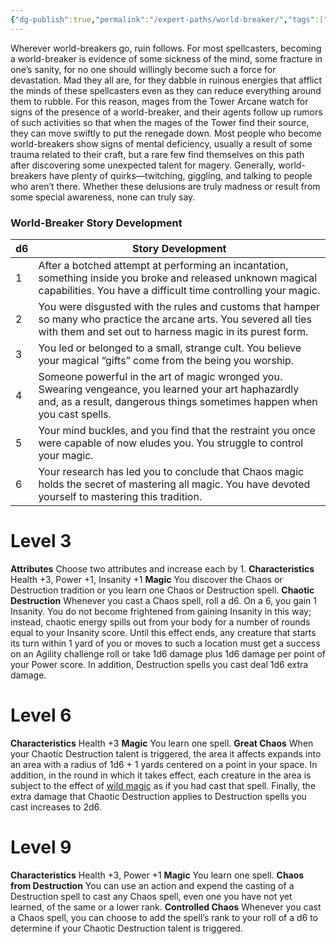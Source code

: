 ```yaml
---
{"dg-publish":true,"permalink":"/expert-paths/world-breaker/","tags":["Magic"]}
---
```


Wherever world-breakers go, ruin follows. For most spellcasters, becoming a world-breaker is evidence of some sickness of the mind, some fracture in one’s sanity, for no one should willingly become such a force for devastation. Mad they all are, for they dabble in ruinous energies that afflict the minds of these spellcasters even as they can reduce everything around them to rubble. For this reason, mages from the Tower Arcane watch for signs of the presence of a world-breaker, and their agents follow up rumors of such activities so that when the mages of the Tower find their source, they can move swiftly to put the renegade down.
Most people who become world-breakers show signs of mental deficiency, usually a result of some trauma related to their craft, but a rare few find themselves on this path after discovering some unexpected talent for magery. Generally, world-breakers have plenty of quirks—twitching, giggling, and talking to people who aren’t there. Whether these delusions are truly madness or result from some special awareness, none can truly say.
### World-Breaker Story Development

| d6  | Story Development                                                                                                                                                                |
| --- | -------------------------------------------------------------------------------------------------------------------------------------------------------------------------------- |
| 1   | After a botched attempt at performing an incantation, something inside you broke and released unknown magical capabilities. You have a difficult time controlling your magic.    |
| 2   | You were disgusted with the rules and customs that hamper so many who practice the arcane arts. You severed all ties with them and set out to harness magic in its purest form.  |
| 3   | You led or belonged to a small, strange cult. You believe your magical “gifts” come from the being you worship.                                                                  |
| 4   | Someone powerful in the art of magic wronged you. Swearing vengeance, you learned your art haphazardly and, as a result, dangerous things sometimes happen when you cast spells. |
| 5   | Your mind buckles, and you find that the restraint you once were capable of now eludes you. You struggle to control your magic.                                                  |
| 6   | Your research has led you to conclude that Chaos magic holds the secret of mastering all magic. You have devoted yourself to mastering this tradition.                           |
# Level 3
**Attributes** Choose two attributes and increase each by 1.
**Characteristics** Health +3, Power +1, Insanity +1
**Magic** You discover the Chaos or Destruction tradition or you learn one Chaos or Destruction spell.
**Chaotic Destruction** Whenever you cast a Chaos spell, roll a d6. On a 6, you gain 1 Insanity. You do not become frightened from gaining Insanity in this way; instead, chaotic energy spills out from your body for a number of rounds equal to your Insanity score. Until this effect ends, any creature that starts its turn within 1 yard of you or moves to such a location must get a success on an Agility challenge roll or take 1d6 damage plus 1d6 damage per point of your Power score. In addition, Destruction spells you cast deal 1d6 extra damage.
# Level 6
**Characteristics** Health +3
**Magic** You learn one spell.
**Great Chaos** When your Chaotic Destruction talent is triggered, the area it affects expands into an area with a radius of 1d6 + 1 yards centered on a point in your space.
In addition, in the round in which it takes effect, each creature in the area is subject to the effect of [wild magic](https://sotdl-spell-database.vercel.app/spells/chaos/wild-magic/) as if you had cast that spell. Finally, the extra damage that Chaotic Destruction applies to Destruction spells you cast increases to 2d6.
# Level 9
**Characteristics** Health +3, Power +1
**Magic** You learn one spell.
**Chaos from Destruction** You can use an action and expend the casting of a Destruction spell to cast any Chaos spell, even one you have not yet learned, of the same or a lower rank.
**Controlled Chaos** Whenever you cast a Chaos spell, you can choose to add the spell’s rank to your roll of a d6 to determine if your Chaotic Destruction talent is triggered.